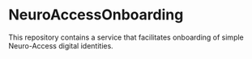 # NeuroAccessOnboarding
This repository contains a service that facilitates onboarding of simple Neuro-Access digital identities.
